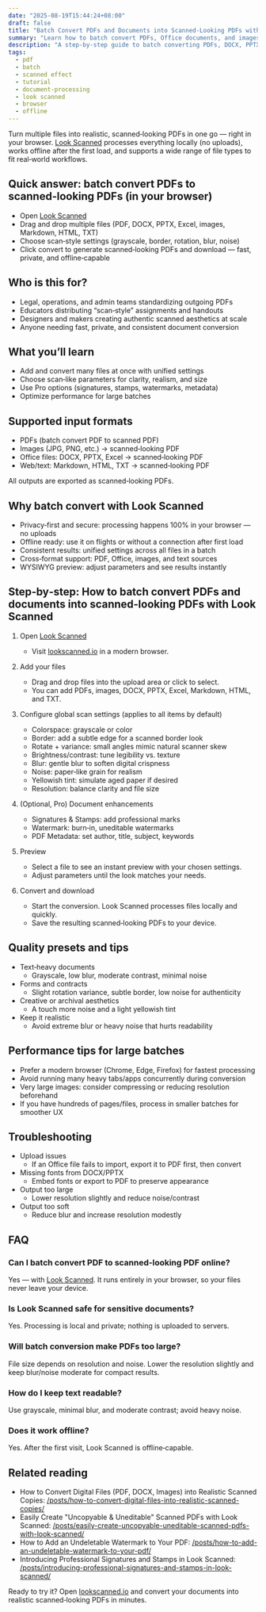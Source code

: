 ```yaml
---
date: "2025-08-19T15:44:24+08:00"
draft: false
title: "Batch Convert PDFs and Documents into Scanned‑Looking PDFs with Look Scanned"
summary: "Learn how to batch convert PDFs, Office documents, and images into realistic scanned‑looking PDFs using Look Scanned — all in your browser with full privacy."
description: "A step-by-step guide to batch converting PDFs, DOCX, PPTX, Excel, images, and more into scanned‑looking PDFs with Look Scanned. Local, fast, and privacy-first."
tags:
  - pdf
  - batch
  - scanned effect
  - tutorial
  - document-processing
  - look scanned
  - browser
  - offline
---
```


Turn multiple files into realistic, scanned‑looking PDFs in one go — right in your browser. [Look Scanned](https://lookscanned.io) processes everything locally (no uploads), works offline after the first load, and supports a wide range of file types to fit real‑world workflows.

## Quick answer: batch convert PDFs to scanned‑looking PDFs (in your browser)

- Open [Look Scanned](https://lookscanned.io)
- Drag and drop multiple files (PDF, DOCX, PPTX, Excel, images, Markdown, HTML, TXT)
- Choose scan‑style settings (grayscale, border, rotation, blur, noise)
- Click convert to generate scanned‑looking PDFs and download — fast, private, and offline‑capable

## Who is this for?

- Legal, operations, and admin teams standardizing outgoing PDFs
- Educators distributing “scan‑style” assignments and handouts
- Designers and makers creating authentic scanned aesthetics at scale
- Anyone needing fast, private, and consistent document conversion

## What you’ll learn

- Add and convert many files at once with unified settings
- Choose scan‑like parameters for clarity, realism, and size
- Use Pro options (signatures, stamps, watermarks, metadata)
- Optimize performance for large batches

## Supported input formats

- PDFs (batch convert PDF to scanned PDF)
- Images (JPG, PNG, etc.) → scanned‑looking PDF
- Office files: DOCX, PPTX, Excel → scanned‑looking PDF
- Web/text: Markdown, HTML, TXT → scanned‑looking PDF

All outputs are exported as scanned‑looking PDFs.

## Why batch convert with Look Scanned

- Privacy‑first and secure: processing happens 100% in your browser — no uploads
- Offline ready: use it on flights or without a connection after first load
- Consistent results: unified settings across all files in a batch
- Cross‑format support: PDF, Office, images, and text sources
- WYSIWYG preview: adjust parameters and see results instantly

## Step‑by‑step: How to batch convert PDFs and documents into scanned‑looking PDFs with Look Scanned

1. Open [Look Scanned](https://lookscanned.io)
   - Visit [lookscanned.io](https://lookscanned.io) in a modern browser.

2. Add your files
   - Drag and drop files into the upload area or click to select.
   - You can add PDFs, images, DOCX, PPTX, Excel, Markdown, HTML, and TXT.

3. Configure global scan settings (applies to all items by default)
   - Colorspace: grayscale or color
   - Border: add a subtle edge for a scanned border look
   - Rotate + variance: small angles mimic natural scanner skew
   - Brightness/contrast: tune legibility vs. texture
   - Blur: gentle blur to soften digital crispness
   - Noise: paper‑like grain for realism
   - Yellowish tint: simulate aged paper if desired
   - Resolution: balance clarity and file size

4. (Optional, Pro) Document enhancements
   - Signatures & Stamps: add professional marks
   - Watermark: burn‑in, uneditable watermarks
   - PDF Metadata: set author, title, subject, keywords

5. Preview
   - Select a file to see an instant preview with your chosen settings.
   - Adjust parameters until the look matches your needs.

6. Convert and download
   - Start the conversion. Look Scanned processes files locally and quickly.
   - Save the resulting scanned‑looking PDFs to your device.

## Quality presets and tips

- Text‑heavy documents
  - Grayscale, low blur, moderate contrast, minimal noise
- Forms and contracts
  - Slight rotation variance, subtle border, low noise for authenticity
- Creative or archival aesthetics
  - A touch more noise and a light yellowish tint
- Keep it realistic
  - Avoid extreme blur or heavy noise that hurts readability

## Performance tips for large batches

- Prefer a modern browser (Chrome, Edge, Firefox) for fastest processing
- Avoid running many heavy tabs/apps concurrently during conversion
- Very large images: consider compressing or reducing resolution beforehand
- If you have hundreds of pages/files, process in smaller batches for smoother UX

## Troubleshooting

- Upload issues
  - If an Office file fails to import, export it to PDF first, then convert
- Missing fonts from DOCX/PPTX
  - Embed fonts or export to PDF to preserve appearance
- Output too large
  - Lower resolution slightly and reduce noise/contrast
- Output too soft
  - Reduce blur and increase resolution modestly

## FAQ

### Can I batch convert PDF to scanned‑looking PDF online?
Yes — with [Look Scanned](https://lookscanned.io). It runs entirely in your browser, so your files never leave your device.

### Is Look Scanned safe for sensitive documents?
Yes. Processing is local and private; nothing is uploaded to servers.

### Will batch conversion make PDFs too large?
File size depends on resolution and noise. Lower the resolution slightly and keep blur/noise moderate for compact results.

### How do I keep text readable?
Use grayscale, minimal blur, and moderate contrast; avoid heavy noise.

### Does it work offline?
Yes. After the first visit, Look Scanned is offline‑capable.

## Related reading

- How to Convert Digital Files (PDF, DOCX, Images) into Realistic Scanned Copies: [/posts/how-to-convert-digital-files-into-realistic-scanned-copies/](../how-to-convert-digital-files-into-realistic-scanned-copies/)
- Easily Create "Uncopyable & Uneditable" Scanned PDFs with Look Scanned: [/posts/easily-create-uncopyable-uneditable-scanned-pdfs-with-look-scanned/](../easily-create-uncopyable-uneditable-scanned-pdfs-with-look-scanned/)
- How to Add an Undeletable Watermark to Your PDF: [/posts/how-to-add-an-undeletable-watermark-to-your-pdf/](../how-to-add-an-undeletable-watermark-to-your-pdf/)
- Introducing Professional Signatures and Stamps in Look Scanned: [/posts/introducing-professional-signatures-and-stamps-in-look-scanned/](../introducing-professional-signatures-and-stamps-in-look-scanned/)

Ready to try it? Open [lookscanned.io](https://lookscanned.io) and convert your documents into realistic scanned‑looking PDFs in minutes.
